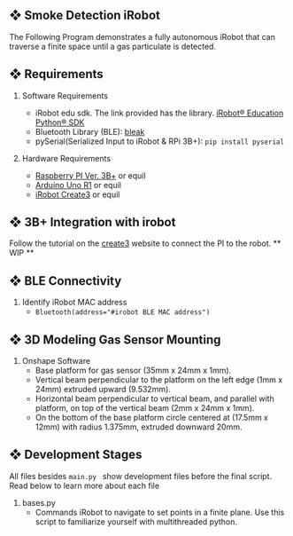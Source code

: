## ❖ Smoke Detection iRobot

The Following Program demonstrates a fully autonomous iRobot that can traverse a finite space until a gas particulate is detected. 

## ❖ Requirements
1. Software Requirements
   - iRobot edu sdk. The link provided has the library. [iRobot® Education Python® SDK](https://github.com/iRobotEducation/irobot-edu-python-sdk?tab=readme-ov-file#iroboteducation-python-sdk)
   - Bluetooth Library (BLE): [bleak](https://bleak.readthedocs.io/en/latest/)
   - pySerial(Serialized Input to iRobot & RPi 3B+): `pip install pyserial`

2. Hardware Requirements
   - [Raspberry PI Ver. 3B+](https://www.raspberrypi.com/products/raspberry-pi-3-model-b-plus/) or equil
   - [Arduino Uno R1](https://store-usa.arduino.cc/products/arduino-uno-rev3) or equil
   - [iRobot Create3](https://edu.irobot.com/shop/coding-robots/create?variant=269697) or equil

## ❖ 3B+ Integration with irobot

Follow the tutorial on the [create3](https://edu.irobot.com/learning-library/connect-create-3-to-raspberry-pi) website to connect the PI to the robot.
**
WIP
**

## ❖ BLE Connectivity
1. Identify iRobot MAC address
   - `Bluetooth(address="#irobot BLE MAC address")`
  
## ❖ 3D Modeling Gas Sensor Mounting
1. Onshape Software
   - Base platform for gas sensor (35mm x 24mm x 1mm).
   - Vertical beam perpendicular to the platform on the left edge (1mm x 24mm) extruded upward (9.532mm).
   - Horizontal beam perpendicular to vertical beam, and parallel with platform, on top of the vertical beam (2mm x 24mm x 1mm).
   - On the bottom of the base platform circle centered at (17.5mm x 12mm) with radius 1.375mm, extruded downward 20mm.

## ❖  Development Stages
All files besides `main.py ` show development files before the final script. Read below to learn more about each file

1. bases.py
   - Commands iRobot to navigate to set points in a finite plane. Use this script to familiarize yourself with multithreaded python.  

